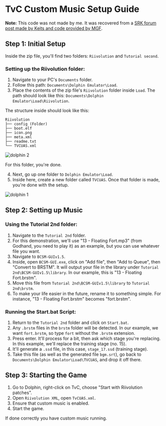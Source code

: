 # TvC Custom Music Setup Guide

**Note:** This code was not made by me. It was recovered from a [SRK forum post made by Keits and code provided by MGF](https://archive.supercombo.gg/t/id-like-to-replace-the-music-on-the-tvc-disc-anyone-want-to-help-figure-this-out/91217/116?page=5).

## Step 1: Initial Setup

Inside the zip file, you'll find two folders: `Riivolution` and `Tutorial second`.

### Setting up the Riivolution folder:

1. Navigate to your PC's `Documents` folder.
2. Follow this path: `Documents\Dolphin Emulator\Load`.
3. Place the contents of the zip file's `Riivolution` folder inside `Load`. The path should look like this: `Documents\Dolphin Emulator\Load\Riivolution`.

The structure inside should look like this:

```
Riivolution
├── config (Folder)
├── boot.elf
├── icon.png
├── meta.xml
├── readme.txt
└── TVCUAS.xml
```
![dolphin 2](https://github.com/cce2955/TvCDolphinRiivolution/assets/44739551/e5e2ea7d-e532-463a-8799-ec422222b5f4)


For this folder, you're done.

4. Next, go up one folder to `Dolphin Emulator\Load`.
5. Inside here, create a new folder called `TVCUAS`. Once that folder is made, you're done with the setup.

![dolphin 1](https://github.com/cce2955/TvCDolphinRiivolution/assets/44739551/bd45d2a9-46b1-41e2-9958-d36d650a756d)


## Step 2: Setting up Music

### Using the Tutorial 2nd folder:

1. Navigate to the `Tutorial 2nd` folder.
2. For this demonstration, we'll use "13 - Floating Fort.mp3" (from Godhand, you need to play it) as an example, but you can use whatever file you want.
3. Navigate to `BCSM-GUIv1.5`.
4. Inside, open `BCSM-GUI.exe`, click on "Add file", then "Add to Queue", then "Convert to BRSTM". It will output your file in the library under `Tutorial 2nd\BCSM-GUIv1.5\library`. In our example, this is "13 - Floating Fort.brstm".
5. Move this file from `Tutorial 2nd\BCSM-GUIv1.5\library` to `Tutorial 2nd\brstm`. 
6. To make your life easier in the future, rename it to something simple. For instance, "13 - Floating Fort.brstm" becomes "fort.brstm".

### Running the Start.bat Script:

1. Return to the `Tutorial 2nd` folder and click on `Start.bat`.
2. Any `.brstm` files in the `brstm` folder will be detected. In our example, we want `fort.brstm`, so type `fort` without the `.brstm` extension. 
3. Press enter. It'll process for a bit, then ask which stage you're replacing. In this example, we'll replace the training stage (no. 15). 
4. It'll generate a `.ssd` file, in this case, `stage_17.ssd` (training stage).
5. Take this file (as well as the generated file `bgm.srt`), go back to `Documents\Dolphin Emulator\Load\TVCUAS`, and drop it off there.

## Step 3: Starting the Game

1. Go to Dolphin, right-click on TvC, choose "Start with Riivolution patches".
2. Open `Riivolution XML`, open `TvCUAS.xml`.
3. Ensure that custom music is enabled.
4. Start the game.

If done correctly you have custom music running.

